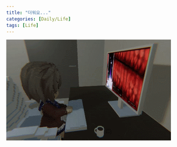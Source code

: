 ```yaml
---
title: "더워요..."
categories: [Daily/Life]
tags: [Life]
---
```






![screen](https://raw.githubusercontent.com/hns17/ImageContainer/main/img/screen.gif)
